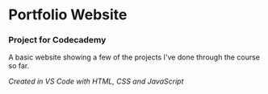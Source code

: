 # Portfolio Website

### Project for Codecademy

A basic website showing a few of the projects I've done through the course so far.

*Created in VS Code with HTML, CSS and JavaScript*
